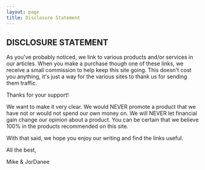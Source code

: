 ```yaml
---
layout: page
title: Disclosure Statement
---
```


## DISCLOSURE STATEMENT

As you've probably noticed, we link to various products and/or services in our articles. When you make a purchase though one of these links, we receive a small commission to help keep this site going. This doesn't cost you anything, it's just a way for the various sites to thank us for sending them traffic.

Thanks for your support!

We want to make it very clear. We would NEVER promote a product that we have not or would not spend our own money on. We will NEVER let financial gain change our opinion about a product. You can be certain that we believe 100% in the products recommended on this site.

With that said, we hope you enjoy our writing and find the links useful.

All the best,

Mike & JorDanee
